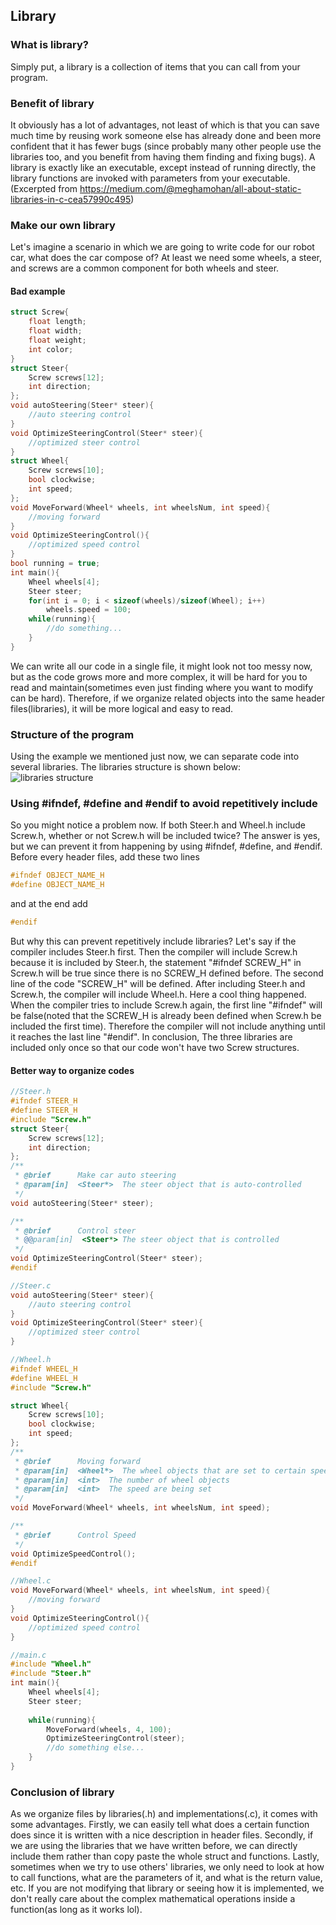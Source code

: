 ## **Library**
### What is library?
Simply put, a library is a collection of items that you can call from your program.

### Benefit of library
It obviously has a lot of advantages, not least of which is that you can save much time by reusing work someone else has already done and been more confident that it has fewer bugs (since probably many other people use the libraries too, and you benefit from having them finding and fixing bugs). A library is exactly like an executable, except instead of running directly, the library functions are invoked with parameters from your executable.
(Excerpted from https://medium.com/@meghamohan/all-about-static-libraries-in-c-cea57990c495)

### Make our own library
Let's imagine a scenario in which we are going to write code for our robot car, what does the car compose of? At least we need some wheels, a steer, and screws are a common component for both wheels and steer. 

#### Bad example
```c
struct Screw{
    float length;
    float width;
    float weight;
    int color;
}
struct Steer{
    Screw screws[12];
    int direction;
};
void autoSteering(Steer* steer){
    //auto steering control
}
void OptimizeSteeringControl(Steer* steer){
    //optimized steer control
}
struct Wheel{
    Screw screws[10];
    bool clockwise;
    int speed;
};
void MoveForward(Wheel* wheels, int wheelsNum, int speed){
    //moving forward
}
void OptimizeSteeringControl(){
    //optimized speed control
}
bool running = true;
int main(){
    Wheel wheels[4];
    Steer steer;
    for(int i = 0; i < sizeof(wheels)/sizeof(Wheel); i++)
        wheels.speed = 100;
    while(running){
        //do something...
    }
}
```
We can write all our code in a single file, it might look not too messy now, but as the code grows more and more complex, it will be hard for you to read and maintain(sometimes even just finding where you want to modify can be hard).
Therefore, if we organize related objects into the same header files(libraries), it will be more logical and easy to read. 

### Structure of the program
Using the example we mentioned just now, we can separate code into several libraries. The libraries structure is shown below: 
![libraries structure](Picture.png)

### Using #ifndef, #define and #endif to avoid repetitively include
So you might notice a problem now. If both Steer.h and Wheel.h include Screw.h, whether or not Screw.h will be included twice? The answer is yes, but we can prevent it from happening by using #ifndef, #define, and #endif. Before every header files, add these two lines
```c
#ifndef OBJECT_NAME_H  
#define OBJECT_NAME_H
```
and at the end add

```c
#endif
```
But why this can prevent repetitively include libraries? Let's say if the compiler includes Steer.h first. Then the compiler will include Screw.h because it is included by Steer.h, the statement "#ifndef SCREW_H" in Screw.h will be true since there is no SCREW_H defined before. The second line of the code "SCREW_H" will be defined. After including Steer.h and Screw.h, the compiler will include Wheel.h. Here a cool thing happened. When the compiler tries to include Screw.h again, the first line "#ifndef" will be false(noted that the SCREW_H is already been defined when Screw.h be included the first time). Therefore the compiler will not include anything until it reaches the last line "#endif". In conclusion, The three libraries are included only once so that our code won't have two Screw structures.

#### Better way to organize codes
```c
//Steer.h
#ifndef STEER_H
#define STEER_H
#include "Screw.h"
struct Steer{
    Screw screws[12];
    int direction;
};
/**
 * @brief      Make car auto steering
 * @param[in]  <Steer*>  The steer object that is auto-controlled
 */
void autoSteering(Steer* steer);

/**
 * @brief      Control steer
 * @@param[in]  <Steer*> The steer object that is controlled
 */
void OptimizeSteeringControl(Steer* steer);
#endif
```

```c
//Steer.c
void autoSteering(Steer* steer){
    //auto steering control
}
void OptimizeSteeringControl(Steer* steer){
    //optimized steer control
}
```

```c
//Wheel.h
#ifndef WHEEL_H
#define WHEEL_H
#include "Screw.h"

struct Wheel{
    Screw screws[10];
    bool clockwise;
    int speed;
};
/**
 * @brief      Moving forward
 * @param[in]  <Wheel*>  The wheel objects that are set to certain speed
 * @param[in]  <int>  The number of wheel objects
 * @param[in]  <int>  The speed are being set
 */
void MoveForward(Wheel* wheels, int wheelsNum, int speed);

/**
 * @brief      Control Speed
 */
void OptimizeSpeedControl();
#endif
```

```c
//Wheel.c
void MoveForward(Wheel* wheels, int wheelsNum, int speed){
    //moving forward
}
void OptimizeSteeringControl(){
    //optimized speed control
}
```

```c
//main.c
#include "Wheel.h"
#include "Steer.h"
int main(){
    Wheel wheels[4];
    Steer steer;
    
    while(running){
        MoveForward(wheels, 4, 100);
        OptimizeSteeringControl(steer);
        //do something else...
    }
}
```

### Conclusion of library
As we organize files by libraries(.h) and implementations(.c), it comes with some advantages. Firstly, we can easily tell what does a certain function does since it is written with a nice description in header files. Secondly, if we are using the libraries that we have written before, we can directly include them rather than copy paste the whole struct and functions. Lastly, sometimes when we try to use others' libraries, we only need to look at how to call functions, what are the parameters of it, and what is the return value, etc. If you are not modifying that library or seeing how it is implemented, we don't really care about the complex mathematical operations inside a function(as long as it works lol). 


